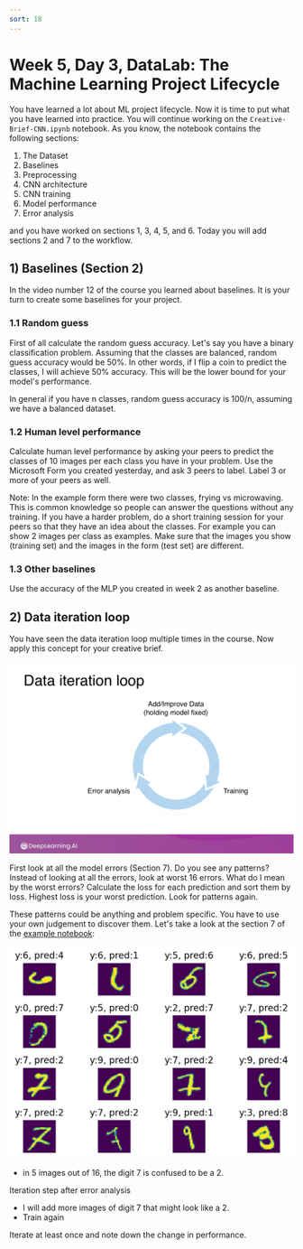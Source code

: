 ```yaml
---
sort: 18
---
```


# Week 5, Day 3, DataLab: The Machine Learning Project Lifecycle

You have learned a lot about ML project lifecycle. Now it is time to put what you have learned into practice. You will continue working on the `Creative-Brief-CNN.ipynb` notebook. As you know, the notebook contains the following sections:

1. The Dataset
2. Baselines
3. Preprocessing
4. CNN architecture
5. CNN training
6. Model performance
7. Error analysis

and you have worked on sections 1, 3, 4, 5, and 6. Today you will add sections 2 and 7 to the workflow.

## 1) Baselines (Section 2)

In the video number 12 of the course you learned about baselines. It is your turn to create some baselines for your project.

### 1.1 Random guess

First of all calculate the random guess accuracy. Let's say you have a binary classification problem. Assuming that the classes are balanced, random guess accuracy would be 50%. In other words, if I flip a coin to predict the classes, I will achieve 50% accuracy. This will be the lower bound for your model's performance.

In general if you have n classes, random guess accuracy is 100/n, assuming we have a balanced dataset.

### 1.2 Human level performance

Calculate human level performance by asking your peers to predict the classes of 10 images per each class you have in your problem. Use the Microsoft Form you created yesterday, and ask 3 peers to label. Label 3 or more of your peers as well.

Note: In the example form there were two classes, frying vs microwaving. This is common knowledge so people can answer the questions without any training. If you have a harder problem, do a short training session for your peers so that they have an idea about the classes. For example you can show 2 images per class as examples. Make sure that the images you show (training set) and the images in the form (test set) are different.

### 1.3 Other baselines

Use the accuracy of the MLP you created in week 2 as another baseline.

## 2) Data iteration loop

You have seen the data iteration loop multiple times in the course. Now apply this concept for your creative brief.

<img src="./images/data_iteration_loop.png" width="800">

First look at all the model errors (Section 7). Do you see any patterns? Instead of looking at all the errors, look at worst 16 errors. What do I mean by the worst errors? Calculate the loss for each prediction and sort them by loss. Highest loss is your worst prediction. Look for patterns again.

These patterns could be anything and problem specific. You have to use your own judgement to discover them. Let's take a look at the section 7 of the [example notebook](https://github.com/BredaUniversityADSAI/2022-23-Y1-BlockC/blob/main/DataLabs/W4%20and%205/Creative-Brief-CNN-Example.ipynb):

<img src="./images/errors.png" width="800">

- in 5 images out of 16, the digit 7 is confused to be a 2.

Iteration step after error analysis

- I will add more images of digit 7 that might look like a 2.
- Train again

Iterate at least once and note down the change in performance.
